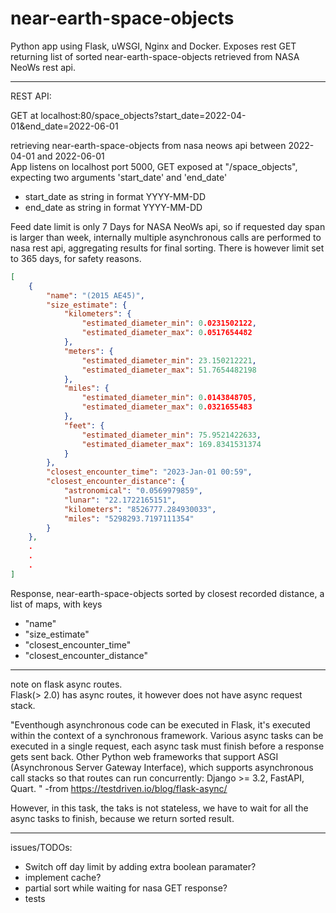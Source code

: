 # near-earth-space-objects

Python app using Flask, uWSGI, Nginx and Docker. Exposes rest GET returning list of sorted near-earth-space-objects retrieved from NASA NeoWs rest api.  

------------------------------------------------------------------------
REST API:  

GET at localhost:80/space_objects?start_date=2022-04-01&end_date=2022-06-01  
  
retrieving near-earth-space-objects from nasa neows api between 2022-04-01 and 2022-06-01  
App listens on localhost port 5000, GET exposed at "/space_objects", expecting two arguments 'start_date' and 'end_date'  

- start_date as string in format YYYY-MM-DD  
- end_date as string in format YYYY-MM-DD  


Feed date limit is only 7 Days for NASA NeoWs api, so if requested day span is larger than week, internally multiple asynchronous calls are performed to nasa rest api, aggregating results for final sorting. There is however limit set to 365 days, for safety reasons.


```json
[
    {
        "name": "(2015 AE45)",
        "size_estimate": {
            "kilometers": {
                "estimated_diameter_min": 0.0231502122,
                "estimated_diameter_max": 0.0517654482
            },
            "meters": {
                "estimated_diameter_min": 23.150212221,
                "estimated_diameter_max": 51.7654482198
            },
            "miles": {
                "estimated_diameter_min": 0.0143848705,
                "estimated_diameter_max": 0.0321655483
            },
            "feet": {
                "estimated_diameter_min": 75.9521422633,
                "estimated_diameter_max": 169.8341531374
            }
        },
        "closest_encounter_time": "2023-Jan-01 00:59",
        "closest_encounter_distance": {
            "astronomical": "0.0569979859",
            "lunar": "22.1722165151",
            "kilometers": "8526777.284930033",
            "miles": "5298293.7197111354"
        }
    },
    .
    .
    .
]
```
Response, near-earth-space-objects sorted by closest recorded distance, a list of maps, with keys 
 - "name"
 - "size_estimate"
 - "closest_encounter_time"
 - "closest_encounter_distance"   
 
----------------------------------------------------------------------------------
note on flask async routes.  
Flask(> 2.0) has async routes, it however does not have async request stack.   

"Eventhough asynchronous code can be executed in Flask, it's executed within the context of a synchronous framework.
Various async tasks can be executed in a single request, each async task must finish before a response gets sent back. 
Other Python web frameworks that support ASGI (Asynchronous Server Gateway Interface), which supports asynchronous call stacks so that routes can run concurrently:
Django >= 3.2, FastAPI, Quart. " -from https://testdriven.io/blog/flask-async/  
  
However, in this task, the taks is not stateless, we have to wait for all the async tasks to finish, because we return sorted result.  

----------------------------------------------------------------------------------

issues/TODOs:
- Switch off day limit by adding extra boolean paramater?
- implement cache?
- partial sort while waiting for nasa GET response?
- tests

